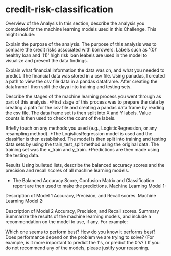 # credit-risk-classification
Overview of the Analysis
In this section, describe the analysis you completed for the machine learning models used in this Challenge. This might include:

Explain the purpose of the analysis.
The purpose of this analysis was to compare the credit risks associated with borrowers. Labels such as '(0)' healthy loan and '(1)' high risk loan leabels are used in the model to visualize and present the data findings.

Explain what financial information the data was on, and what you needed to predict.
The financial data was stored in a csv file. Using panadas, I created a path to view the csv file data in a pandas dataframe. After creating the dataframe I then split the daya into training and testing sets.

Describe the stages of the machine learning process you went through as part of this analysis.
*First stage of this process was to prepare the data by creating a path for the csv file and creating a pandas data frame by reading the csv file. The data frame set is then split into X and Y labels. Value counts is then used to check the count of the labels. 

Briefly touch on any methods you used (e.g., LogisticRegression, or any resampling method).
*The LogisticsRegression model is used and the classifier is then established. The model is then split into training and testing data sets by using the train_test_split method using the original data. The training set was the x_train and y_train. 
*Predictions are then made using the testing data. 

Results
Using bulleted lists, describe the balanced accuracy scores and the precision and recall scores of all machine learning models. 
* The Balanced Accuracy Score, Confusion Matrix and Classification report are then used to make the predictions.
Machine Learning Model 1:

Description of Model 1 Accuracy, Precision, and Recall scores.
Machine Learning Model 2:

Description of Model 2 Accuracy, Precision, and Recall scores.
Summary
Summarize the results of the machine learning models, and include a recommendation on the model to use, if any. For example:

Which one seems to perform best? How do you know it performs best?
Does performance depend on the problem we are trying to solve? (For example, is it more important to predict the 1's, or predict the 0's? )
If you do not recommend any of the models, please justify your reasoning.
